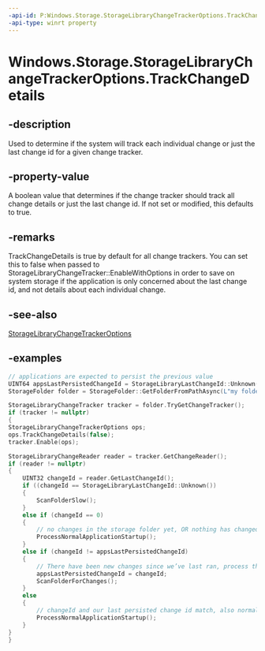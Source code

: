 ```yaml
---
-api-id: P:Windows.Storage.StorageLibraryChangeTrackerOptions.TrackChangeDetails
-api-type: winrt property
---
```


# Windows.Storage.StorageLibraryChangeTrackerOptions.TrackChangeDetails

<!--
public bool TrackChangeDetails { get; set; }
-->


## -description
Used to determine if the system will track each individual change or just the last change id for a given change tracker.

## -property-value
A boolean value that determines if the change tracker should track all change details or just the last change id. If not set or modified, this defaults to true.

## -remarks
TrackChangeDetails is true by default for all change trackers. You can set this to false when passed to StorageLibraryChangeTracker::EnableWithOptions in order to save on system storage if the application is only concerned about the last change id, and not details about each individual change.

## -see-also
[StorageLibraryChangeTrackerOptions](storagelibrarychangetrackeroptions.md)

## -examples

```cpp
// applications are expected to persist the previous value
UINT64 appsLastPersistedChangeId = StorageLibraryLastChangeId::Unknown();
StorageFolder folder = StorageFolder::GetFolderFromPathAsync(L"my folder path").get();

StorageLibraryChangeTracker tracker = folder.TryGetChangeTracker();
if (tracker != nullptr)
{
StorageLibraryChangeTrackerOptions ops;
ops.TrackChangeDetails(false);
tracker.Enable(ops);

StorageLibraryChangeReader reader = tracker.GetChangeReader();
if (reader != nullptr)
{
    UINT32 changeId = reader.GetLastChangeId();
    if ((changeId == StorageLibraryLastChangeId::Unknown())
    {
        ScanFolderSlow();
    }
    else if (changeId == 0)
    {
        // no changes in the storage folder yet, OR nothing has changed
        ProcessNormalApplicationStartup();
    }
    else if (changeId != appsLastPersistedChangeId)
    {
        // There have been new changes since we’ve last ran, process them
        appsLastPersistedChangeId = changeId;
        ScanFolderForChanges();
    }
    else
    {
        // changeId and our last persisted change id match, also normal application startup
        ProcessNormalApplicationStartup();
    }
}
}
```

